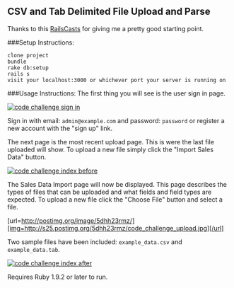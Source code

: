 ## CSV and Tab Delimited File Upload and Parse

Thanks to this <a href="http://railscasts.com/episodes/396-importing-csv-and-excel">RailsCasts</a> for giving me a pretty good starting point.


###Setup Instructions:
```
clone project
bundle
rake db:setup
rails s
visit your localhost:3000 or whichever port your server is running on
```

###Usage Instructions:
The first thing you will see is the user sign in page.

<a href='http://postimg.org/image/s9ppkfuln/' target='_blank'><img src='http://s25.postimg.org/s9ppkfuln/code_challenge_sign_in.jpg' border='0' alt="code challenge sign in" /></a>

Sign in with email: `admin@example.com` and password: `password` or register a new account with the "sign up" link.

The next page is the most recent upload page. This is were the last file uploaded will show. To upload a new file simply click the "Import Sales Data" button.

<a href='http://postimg.org/image/kv0ds28q3/' target='_blank'><img src='http://s25.postimg.org/kv0ds28q3/code_challenge_index_before.jpg' border='0' alt="code challenge index before" /></a>

The Sales Data Import page will now be displayed. This page describes the types of files that can be uploaded and what fields  and field types are expected. To upload a new file click the "Choose File" button and select a file.

[url=http://postimg.org/image/5dhh23rmz/][img=http://s25.postimg.org/5dhh23rmz/code_challenge_upload.jpg][/url]

Two sample files have been included: `example_data.csv` and `example_data.tab`.

<a href='http://postimg.org/image/8dtq4wdkb/' target='_blank'><img src='http://s25.postimg.org/8dtq4wdkb/code_challenge_index_after.jpg' border='0' alt="code challenge index after" /></a>

Requires Ruby 1.9.2 or later to run.
